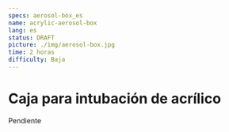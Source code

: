 ```yaml
---
specs: aerosol-box_es
name: acrylic-aerosol-box
lang: es
status: DRAFT
picture: ./img/aerosol-box.jpg
time: 2 horas
difficulty: Baja
---
```


# Caja para intubación de acrílico

Pendiente
